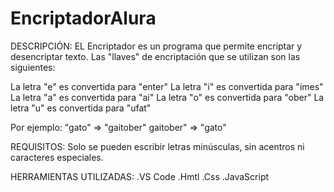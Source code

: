 # EncriptadorAlura


DESCRIPCIÓN:
EL Encriptador es un programa que permite encriptar y desencriptar texto. Las "llaves" de encriptación que se utilizan son las siguientes:

La letra "e" es convertida para "enter"
La letra "i" es convertida para "imes"
La letra "a" es convertida para "ai"
La letra "o" es convertida para "ober"
La letra "u" es convertida para "ufat"

Por ejemplo:
"gato" => "gaitober"
gaitober" => "gato"


REQUISITOS:
Solo se pueden escribir letras minúsculas, sin acentros ni caracteres especiales.


HERRAMIENTAS UTILIZADAS:
.VS Code
.Hmtl
.Css
.JavaScript


